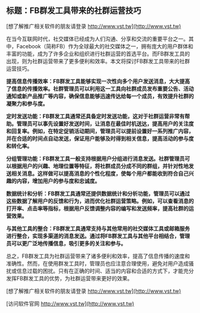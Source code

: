 ## **标题：FB群发工具带来的社群运营技巧**

[想了解推广相关软件的朋友请登录 http://www.vst.tw](http://www.vst.tw)

在当今互联网时代，社交媒体已经成为人们沟通、分享和交流的重要平台之一。其中，Facebook（简称FB）作为全球最大的社交媒体之一，拥有庞大的用户群体和丰富的功能，成为了许多企业和组织进行社群运营的首选平台。而FB群发工具的出现，则为社群运营带来了更多便利和效率。本文将探讨FB群发工具带来的社群运营技巧。

**提高信息传播效率：FB群发工具能够实现一次性向多个用户发送消息，大大提高了信息的传播效率。社群管理员可以利用这一工具向社群成员发布重要公告、活动通知或新产品推广等内容，确保信息能够迅速传达给每一个成员，有效提升社群的凝聚力和参与度。**

**定时发送功能：FB群发工具通常还具备定时发送功能，这对于社群运营非常有帮助。管理员可以事先设置好发送时间，让消息在最佳时机送达，提高用户的关注度和回复率。例如，在特定促销活动期间，管理员可以提前设置好一系列推广内容，并在合适的时间点自动发送，保证用户能够及时得到相关信息，提高活动的参与度和转化率。**

**分组管理功能：FB群发工具一般支持根据用户分组进行消息发送。社群管理员可以根据用户的兴趣、地理位置等特征，将社群成员分成不同的群组，并针对性地发送相关消息。这样做可以提高消息的个性化程度，使每个用户都能收到符合自己兴趣的内容，增加用户的参与度和忠诚度。**

**数据统计和分析：FB群发工具通常还提供数据统计和分析功能，管理员可以通过这些数据了解用户的反馈和行为，进而优化社群运营策略。例如，可以查看消息的打开率、点击率等指标，根据用户反馈调整内容的编写和发送频率，提高社群的运营效果。**

**与其他工具的整合：FB群发工具通常支持与其他常用的社交媒体工具或邮箱服务进行整合，实现多渠道的消息发送。通过将FB群发工具与其他平台相结合，管理员可以更广泛地传播信息，吸引更多的关注和参与。**

总之，FB群发工具为社群运营带来了诸多便利和效率，提高了信息传播的速度和准确性。然而，在使用群发工具时，管理员也应注意合理使用，避免对用户造成骚扰或信息过载的困扰。只有在正确的时间、适当的内容和合适的方式下，才能充分发挥FB群发工具的优势，为社群运营带来更好的效果。

[想了解推广相关软件的朋友请登录 http://www.vst.tw](http://www.vst.tw)


[访问软件官网 http://www.vst.tw](http://www.vst.tw)
